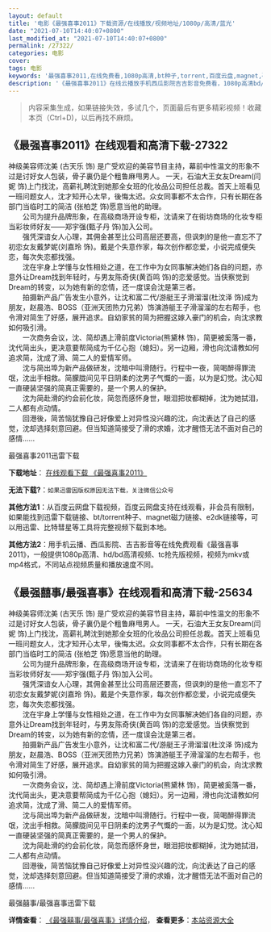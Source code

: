 ```yaml
---
layout: default
title: '电影《最强喜事2011》下载资源/在线播放/视频地址/1080p/高清/蓝光'
date: "2021-07-10T14:40:07+0800"
last_modified_at: "2021-07-10T14:40:07+0800"
permalink: /27322/
categories: 电影
cover:
tags: 电影
keywords: '最强喜事2011,在线免费看,1080p高清,bt种子,torrent,百度云盘,magnet,磁力链,迅雷下载资源'
description: '《最强喜事2011》在线云播放手机西瓜影院吉吉影音免费看，1080p高清bd/hd未删减完整版和tc抢先枪版，mkv/mp4格式，附带bt/torrent种子、magnet/磁力链、百度云盘、网盘资源迅雷下载链接'
---
```


>内容采集生成，如果链接失效，多试几个，页面最后有更多精彩视频！收藏本页（Ctrl+D)，以后再找不麻烦。


## 《最强喜事2011》在线观看和高清下载-27322

神级美容师沈美 (古天乐 饰) 是广受欢迎的美容节目主持，幕前中性温文的形象不过是讨好女人包装，骨子裏仍是个粗鲁麻甩男人。&nbsp;一天，石油大王女友Dream(闫妮 饰)上门找沈，高薪礼聘沈到她那全女班的化妆品公司担任总裁。首天上班看见一班问题女人，沈才知开心太早，後悔太迟。众女同事都不太合作，只有长期在各部门当临时工的简洁 (张柏芝 饰)愿意当他的助理。<br /> 　　公司为提升品牌形象，在高级商场开设专柜，沈请来了在街坊商场的化妆专柜当彩妆师好友——郑宇强(甄子丹 饰)加入公司。<br />　　强凭深谙女人心理，其佣金甚至比公司高层还要高，但讽刺的是他一直忘不了初恋女友戴梦妮(刘嘉玲 饰)。戴是个失意作家，每次创作都恋爱，小说完成便失恋，每次失恋都找强。<br />　　沈在宇身上学懂与女性相处之道，在工作中为女同事解决她们各自的问题，亦意外让Dream找到年轻时，与男友陈奇侠(黄百鸣 饰)的恋爱感觉。当侠察觉到Dream的转变，以为她有新的恋情，还一度误会沈是第三者。<br />　　拍摄新产品广告发生小意外，让沈和富二代/游艇王子滑溜溜(杜汶泽 饰)成为朋友，赵晨浩、BOSS（亚洲天团热力兄弟）饰演游艇王子滑溜溜的左右帮手，也令滑对简生了好感，展开追求。自幼家贫的简为把握这嫁入豪门的机会，向沈求教如何吸引滑。<br />　　一次商务会议，沈、简却遇上滑前度Victoria(熊黛林 饰)，简更被奚落一番，沈代简出头，更决意要帮简成为千亿心抱（媳妇）。另一边厢，滑也向沈请教如何追求简，沈成了滑、简二人的爱情军师。<br />　　沈与简出埠为新产品做研发，沈暗中叫滑随行。行程中一夜，简喝醉得罪流氓，沈出手相救。简朦胧间见平日阴柔的沈男子气慨的一面，以为是幻觉。沈心知一直硬装坚强的简真正需要的，是一个男人的保护。<br />　　沈为简赴滑的约会前化妆，简忽而感怀身世，眼泪把妆都糊掉，沈为她拭泪，二人都有点动情。<br />　　回港後，简苦恼犹豫自己好像爱上对异性没兴趣的沈，向沈表达了自己的感觉，沈却选择刻意回避。但当知道简接受了滑的求婚，沈才醒悟无法不面对自己的感情……


最强喜事2011迅雷下载

**下载地址**： [在线观看下载 《最强喜事2011》](https://www.993dy.com//vod-detail-id-21053.html) 


**无法下载?**：`如果迅雷因版权原因无法下载，关注微信公众号 `

**其他方法1**：从百度云网盘下载视频，百度云网盘支持在线观看，非会员有限制，如果能找到迅雷下载链接、bt/torrent种子、magnet磁力链接、e2dk链接等，可以用迅雷、比特彗星等工具将完整视频下载到本地。

**其他方法2**：用手机云播、西瓜影院、吉吉影音等在线免费观看《最强喜事2011》，一般提供1080p高清、hd/bd高清视频、tc抢先版视频，视频为mkv或mp4格式，不同站点视频质量和播放速度不同。


## 《最强囍事/最强喜事》在线观看和高清下载-25634

神级美容师沈美 (古天乐 饰) 是广受欢迎的美容节目主持，幕前中性温文的形象不过是讨好女人包装，骨子裏仍是个粗鲁麻甩男人。&nbsp;一天，石油大王女友Dream(闫妮 饰)上门找沈，高薪礼聘沈到她那全女班的化妆品公司担任总裁。首天上班看见一班问题女人，沈才知开心太早，後悔太迟。众女同事都不太合作，只有长期在各部门当临时工的简洁 (张柏芝 饰)愿意当他的助理。<br /> 　　公司为提升品牌形象，在高级商场开设专柜，沈请来了在街坊商场的化妆专柜当彩妆师好友——郑宇强(甄子丹 饰)加入公司。<br />　　强凭深谙女人心理，其佣金甚至比公司高层还要高，但讽刺的是他一直忘不了初恋女友戴梦妮(刘嘉玲 饰)。戴是个失意作家，每次创作都恋爱，小说完成便失恋，每次失恋都找强。<br />　　沈在宇身上学懂与女性相处之道，在工作中为女同事解决她们各自的问题，亦意外让Dream找到年轻时，与男友陈奇侠(黄百鸣 饰)的恋爱感觉。当侠察觉到Dream的转变，以为她有新的恋情，还一度误会沈是第三者。<br />　　拍摄新产品广告发生小意外，让沈和富二代/游艇王子滑溜溜(杜汶泽 饰)成为朋友，赵晨浩、BOSS（亚洲天团热力兄弟）饰演游艇王子滑溜溜的左右帮手，也令滑对简生了好感，展开追求。自幼家贫的简为把握这嫁入豪门的机会，向沈求教如何吸引滑。<br />　　一次商务会议，沈、简却遇上滑前度Victoria(熊黛林 饰)，简更被奚落一番，沈代简出头，更决意要帮简成为千亿心抱（媳妇）。另一边厢，滑也向沈请教如何追求简，沈成了滑、简二人的爱情军师。<br />　　沈与简出埠为新产品做研发，沈暗中叫滑随行。行程中一夜，简喝醉得罪流氓，沈出手相救。简朦胧间见平日阴柔的沈男子气慨的一面，以为是幻觉。沈心知一直硬装坚强的简真正需要的，是一个男人的保护。<br />　　沈为简赴滑的约会前化妆，简忽而感怀身世，眼泪把妆都糊掉，沈为她拭泪，二人都有点动情。<br />　　回港後，简苦恼犹豫自己好像爱上对异性没兴趣的沈，向沈表达了自己的感觉，沈却选择刻意回避。但当知道简接受了滑的求婚，沈才醒悟无法不面对自己的感情……


最强囍事/最强喜事迅雷下载

**详情查看**： [《最强囍事/最强喜事》详情介绍](/movie/25634/)， **查看更多**：[本站资源大全](/movie/t/all/)

